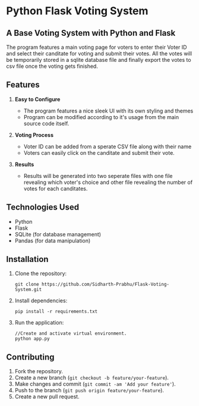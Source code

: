 # Python Flask Voting System

## A Base Voting System with Python and Flask

The program features a main voting page for voters to enter their Voter ID and select their canditate for voting and submit their votes. All the votes will be temporarily stored in a sqlite database file and finally export the votes to csv file once the voting gets finished.

## Features

1. **Easy to Configure**
   - The program features a nice sleek UI with its own styling and themes
   - Program can be modified according to it's usage from the main source code itself.

2. **Voting Process**
   - Voter ID can be added from a sperate CSV file along with their name
   - Voters can easily click on the canditate and submit their vote.

3. **Results**
   - Results will be generated into two seperate files with one file revealing which voter's choice and other file revealing the number of votes for each canditates.
## Technologies Used

- Python
- Flask
- SQLite (for database management)
- Pandas (for data manipulation)

## Installation

1. Clone the repository:

   ```
   git clone https://github.com/Sidharth-Prabhu/Flask-Voting-System.git
   ```

2. Install dependencies:

   ```
   pip install -r requirements.txt
   ```

3. Run the application:

   ```
   //Create and activate virtual environment.
   python app.py
   ```

## Contributing

1. Fork the repository.
2. Create a new branch (`git checkout -b feature/your-feature`).
3. Make changes and commit (`git commit -am 'Add your feature'`).
4. Push to the branch (`git push origin feature/your-feature`).
5. Create a new pull request.
